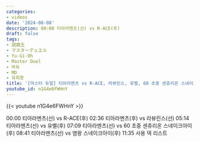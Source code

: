 ```yaml
---
categories:
- videos
date: '2024-08-08'
description: 00:00 티아라멘츠(선) vs R-ACE(후)
draft: false
tags:
- 遊戯王
- マスターデュエル
- Yu-Gi-Oh
- Master Duel
- 마듀
- MD
- 유희왕
title: '[마스터 듀얼] 티아라멘츠 vs R-ACE, 라뷰린스, 유벨, 60 초중 센츄리온 스네이크아이, 염왕 스네이크아이'
youtube_id: n1G4e6FWHnY
---
```



{{< youtube n1G4e6FWHnY >}}

00:00 티아라멘츠(선) vs R-ACE(후)
02:36 티아라멘츠(후) vs 라뷰린스(선)
05:14 티아라멘츠(선) vs 유벨(후)
07:09 티아라멘츠(선) vs 60 초중 센츄리온 스네이크아이(후)
08:41 티아라멘츠(선) vs 염왕 스네이크아이(후)
11:35 사용 덱 리스트